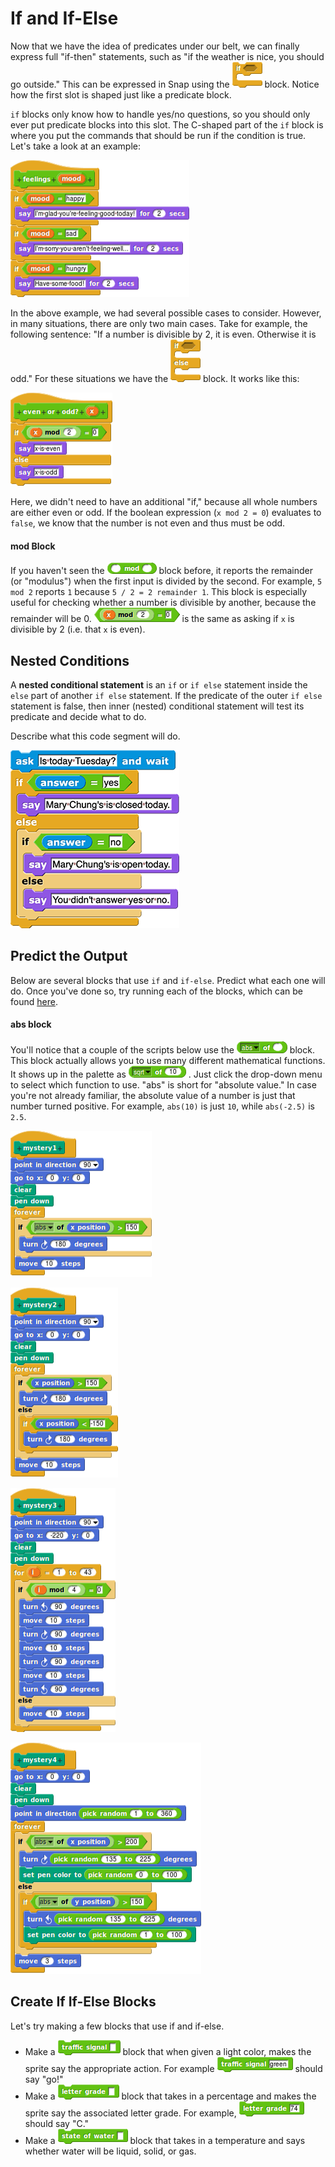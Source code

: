 # If and If-Else

Now that we have the idea of predicates under our belt, we can finally express full "if-then" statements, such as "if the weather is nice, you should go outside." This can be expressed in Snap using the ![](../.gitbook/assets/image%20%2846%29.png) block. Notice how the first slot is shaped just like a predicate block. 

`if` blocks only know how to handle yes/no questions, so you should only ever put predicate blocks into this slot. The C-shaped part of the `if` block is where you put the commands that should be run if the condition is true. Let's take a look at an example:

![](../.gitbook/assets/image%20%2840%29.png)

In the above example, we had several possible cases to consider. However, in many situations, there are only two main cases. Take for example, the following sentence: "If a number is divisible by 2, it is even. Otherwise it is odd." For these situations we have the ![](../.gitbook/assets/image%20%28111%29.png) block. It works like this:

![](../.gitbook/assets/image%20%28231%29.png)

Here, we didn't need to have an additional "if," because all whole numbers are either even or odd. If the boolean expression \(`x mod 2 = 0`\) evaluates to `false`, we know that the number is not even and thus must be odd.

#### mod Block

If you haven't seen the ![](../.gitbook/assets/image%20%28159%29.png) block before, it reports the remainder \(or "modulus"\) when the first input is divided by the second. For example, `5 mod 2` reports `1` because `5 / 2 = 2 remainder 1`. This block is especially useful for checking whether a number is divisible by another, because the remainder will be 0. ![](../.gitbook/assets/image%20%2870%29.png) is the same as asking if `x` is divisible by 2 \(i.e. that `x` is even\).

## Nested Conditions

A **nested conditional statement** is an `if` or `if else` statement inside the `else` part of another `if else` statement. If the predicate of the outer `if else` statement is false, then inner \(nested\) conditional statement will test its predicate and decide what to do.

Describe what this code segment will do.

![](../.gitbook/assets/image%20%28226%29.png)

## Predict the Output

Below are several blocks that use `if` and `if-else`. Predict what each one will do. Once you've done so, try running each of the blocks, which can be found [here](http://snap.berkeley.edu/snapsource/snap.html#open:https://beautyjoy.github.io/bjc-r/prog/conditionals/predict-if-functions.xml).

#### abs block

You'll notice that a couple of the scripts below use the ![](../.gitbook/assets/image%20%28225%29.png) block. This block actually allows you to use many different mathematical functions. It shows up in the palette as ![](../.gitbook/assets/image%20%28220%29.png) . Just click the drop-down menu to select which function to use. "abs" is short for "absolute value." In case you're not already familiar, the absolute value of a number is just that number turned positive. For example, `abs(10)` is just `10`, while `abs(-2.5)` is `2.5`.

![](../.gitbook/assets/image%20%28179%29.png)

![](../.gitbook/assets/image%20%2812%29.png)

![](../.gitbook/assets/image%20%2839%29.png)

![](../.gitbook/assets/image%20%2836%29.png)

## Create If If-Else Blocks

Let's try making a few blocks that use if and if-else.

* Make a ![](../.gitbook/assets/image%20%28168%29.png) block that when given a light color, makes the sprite say the appropriate action. For example ![](../.gitbook/assets/image%20%28187%29.png) should say "go!"
* Make a ![](../.gitbook/assets/image%20%28177%29.png) block that takes in a percentage and makes the sprite say the associated letter grade. For example, ![](../.gitbook/assets/image%20%28198%29.png) should say "C."
* Make a ![](../.gitbook/assets/image%20%2820%29.png) block that takes in a temperature and says whether water will be liquid, solid, or gas.

